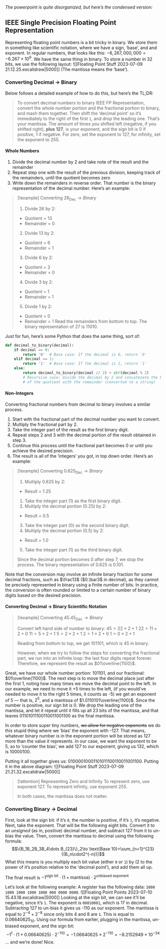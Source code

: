 *The powerpoint is quite disorganized, but here’s the condensed version:*

## IEEE Single Precision Floating Point Representation
Representing floating point numbers is a bit tricky in binary. We store them in something like scientific notation, where we have a sign, ‘base’, and and exponent. In regular numbers, that looks like this: $-6,267,000,000=-6.267\times10^9$. We have the same thing in binary. To store a number in 32 bits, we use the following layout:
![[Floating Point Stuff 2023-07-09 21.12.25.excalidraw|5000]]
(The mantissa means the ‘base’).

### Converting Decimal → Binary
Below follows a detailed example of how to do this, but here’s the TL;DR:

> To convert decimal numbers to binary IEEE FP Representation, convert the whole number portion and the fractional portion to binary, and mash them together. Then shift the ‘decimal point’ so it’s immediately to the right of the first `1`, and drop the leading one. That’s your mantissa. The amount of times you shifted left (negative, if you shifted right), **plus 127**, is your exponent, and the sign bit is 0 if positive, 1 if negative. For zero, set the exponent to 127, for infinity, set the exponent to 255.


#### Whole Numbers
1. Divide the decimal number by 2 and take note of the result and the remainder
2. Repeat step one with the result of the previous division, keeping track of the remainders, until the quotient becomes zero
3. Write down the remainders in reverse order. That number is the binary representation of the decimal number. Here’s an example:

> [!example] Converting $26_{\text{Dec}}\to Binary$
> 
> 1. Divide $26$ by $2$:
> 	- Quotient = $13$
> 	- Remainder = $0$
> 2. Divide $13$ by $2$:
> 	- Quotient = $6$
> 	- Remainder = $1$
> 3. Divide $6$ by $2$:
> 	- Quotient = $3$
> 	- Remainder = $0$
> 4. Divide $3$ by $2$:
> 	- Quotient = $1$
> 	- Remainder = $1$
> 5. Divide $1$ by $2$:
> 	- Quotient = $0$
> 	- Remainder = $1$
> Read the remainders from bottom to top.
> The binary representation of $27$ is $11010$.
> 

Just for fun, here’s some Python that does the same thing, sort of:
```python
def decimal_to_binary(decimal):
    if decimal == 0:
        return '0'  # Base case: If the decimal is 0, return '0'
    elif decimal == 1:
        return '1'  # Base case: If the decimal is 1, return '1'
    else:
        return decimal_to_binary(decimal // 2) + str(decimal % 2)
        # Recursive case: Divide the decimal by 2 and concatenate the binary representation
        # of the quotient with the remainder (converted to a string)
```

#### Non-Integers
Converting fractional numbers from decimal to binary involves a similar process.
1. Start with the fractional part of the decimal number you want to convert.
2. Multiply the fractional part by 2.
3. Take the integer part of the result as the first binary digit.
4. Repeat steps 2 and 3 with the decimal portion of the result obtained in step 3.
5. Continue this process until the fractional part becomes 0 or until you achieve the desired precision.
6. The result is all of the ‘integers’ you got, in top down order. Here’s an example:

> [!example] Converting $0.625_{\text{Dec}}\to Binary$
> 1. Multiply $0.625$ by $2$:
> 	- Result = $1.25$
> 1. Take the integer part ($1$) as the first binary digit.
> 2. Multiply the decimal portion ($0.25$) by $2$:
> 	- Result = $0.5$
> 3. Take the integer part (0) as the second binary digit.
> 4. Multiply the decimal portion ($0.5$) by $2$:
> 	- Result = $1.0$
> 5. Take the integer part ($1$) as the third binary digit.
> 
> Since the decimal portion becomes $0$ after step $7$, we stop the process.
> The binary representation of $0.625$ is $0.101$.

Note that the conversion may involve an infinite binary fraction for some decimal fractions, such as $\frac13$ ($0.\bar3$ in decimal), as they cannot be precisely represented in binary using a finite number of bits. In practice, the conversion is often rounded or limited to a certain number of binary digits based on the desired precision.

#### Converting Decimal → Binary Scientific Notation

> [!example] Converting $45.45_{\text{Dec}}\to Binary$
> 
> Convert left hand side of number to binary:
> $45 = 22 \times 2 + 1$
> $22 = 11 \times 2 + 0$
> $11 = 5 \times 2 + 1$
> $5 = 2 \times 2 + 1$
> $2 = 1 \times 2 + 0$
> $1 = 0 \times 2 + 1$
> 
> Reading from bottom to top, we get $101101$, which is $45$ in binary.
> 
> However, when we try to follow the steps for converting the fractional part, we run into an infinite loop: the last four digits repeat forever. Therefore, we represent the result as $01\overline{1100}$.

Great, we have our whole number portion: $101101$, and our fractional: $01\overline{1100}$.
The next step is to move the decimal place just after the first 1, noting how many times we move the decimal point to the left.
In our example, we need to move it +5 times to the left, (if you would’ve needed to move it to the right 5 times, it counts as -5) we get an exponent of 5 — that is, $2^5$, and a mantissa of $1.0110101\overline{1100}$.
Since the number is positive, our sign bit is 0. We drop the leading one of the mantissa, and let it repeat until it fills up all 23 bits of the mantissa, and that leaves $01101011100110011001100$ as the final mantissa.

In order to store super tiny numbers, ~~we allow for negative exponents~~ we do this stupid thing where we ‘bias’ the exponent with -127. That means, whatever binary number is in the exponent portion will be stored as 127 more than the value it represents. In our case, we want the exponent to be 5, so to ‘counter the bias’, we add 127 to our exponent, giving us 132, which is 10000100.

Putting it all together gives us: 01000010001101011100110011001100. Putting it in the above diagram:
![[Floating Point Stuff 2023-07-09 21.21.32.excalidraw|5000]]

> [!attention] Representing Zero and Infinity
> To represent zero, use exponent $127$.
> To represent infinity, use exponent $255$.
> 
> In both cases, the mantissa does not matter.


### Converting Binary → Decimal

First, look at the sign bit: if it’s `0`, the number is positive, if it’s `1`, it’s negative.
Next, take the exponent. That will be the following eight bits. Convert it to an *unsigned* (as in, positive) decimal number, and subtract 127 from it to un-bias the value.
Then, convert the mantissa to decimal using the following formula: $$\{B_1B_2B_3B_4\dots B_{23}\}_2\to \text{Base 10}=\sum_{n=1}^{23}{(B_n\cdot2^{-n})}$$
What this means is you multiply each bit value (either `0` or `1`) by (2 to the power of it’s position relative to the ‘decimal point’), and add them all up.

The final result is $-1^\text{sign bit}\cdot(1+\text{mantissa})\cdot2^{\text{unbiased exponent}}$


Let’s look at the following example:
A register has the following data: `1000 1000 1000 1000 1000 000 0000 0000`.
![[Floating Point Points 2023-07-10 15.43.18.excalidraw|5000]]
Looking at the sign bit, we can see it’ll be negative, since it’s `1`.
The exponent is `00010001`, which is 17 in decimal. Subtracting 127 to un-bias it gives us -110 as our exponent.
The mantissa is equal to $2^{-4}+2^{-8}$ since only bits $4$ and $8$ are `1`. This is equal to $0.06640625_{10}$.
Using our formula from earlier, plugging in the mantissa, un-biased exponent, and the sign bit:
$$-1^1\cdot(1+0.06640625)\cdot2^{-110}=-1.06640625\times2^{-110}=-8.2152949\times10^{-34}$$
… and we’re done! Nice.

